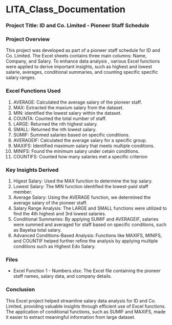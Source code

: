 # LITA_Class_Documentation

###  Project Title: ID and Co. Limited - Pioneer Staff Schedule

###  Project Overview

This project was developed as part of a pioneer staff schedule for ID and Co. Limited. The Excel sheets contains three main columns: Name, Company, and Salary. To enhance data analysis , various Excel functions were applied to derive important insights, such as highest and lowest salarie, averages, conditional summaries, and counting specific specific salary ranges.

###  Excel Functions Used

1. AVERAGE: Calculated the average salary of the pioneer staff.
2. MAX: Extracted the maxium salary from the dataset.
3. MIN: identified the lowest salary within the dataset.
4. COUNTA: Counted the total number of staff.
5. LARGE: Returned the nth highest salary.
6. SMALL: Returned the nth lowest salary.
7. SUMIF: Summed salaries based on specific conditions.
8. AVERAGEIF: Calculated the average salary for a specific group.
9. MAXIFS: Identified maximum salary that meets multiple conditions.
10. MINIFS: Found the minimum salary under cetain conditions.
11. COUNTIFS: Counted how many salaries met a specific criterion

###  Key Insights Derived

1. Higest Salary: Used the MAX function to determine the top salary.
2. Lowest Salary: The MIN function identified the lowest-paid staff member.
3. Average Salary: Using the AVERAGE function, we determined the average salary of the pioneer staff.
4. Salary Range Analysis: The LARGE and SMALL functions were utilized to find the 4th highest and 3rd lowest salaries.
5. Conditional Summaries: By applying SUMIF and AVERAGEIF, salaries were summed and averaged for staff based on specific conditions, such as Bayelsa total salary.
6. Advanced Conditions-Based Analysis: Functions like MAXIFS, MINIFS, and COUNTIF helped further refine the analysis by applying multiple conditions such as Highest Edo Salary.

### Files

- Excel Function 1 - Numbers.xlsx: The Excel file containing the pioneer staff names, salary data, and company details.

### Conclusion

This Excel project helped streamline salary data analysis for ID and Co. Limited, providing valuable insights through efficient use of Excel functions. The application of conditional functions, such as SUMIF and MAXIFS, made it easier to extract meaningful information from large dataset.


